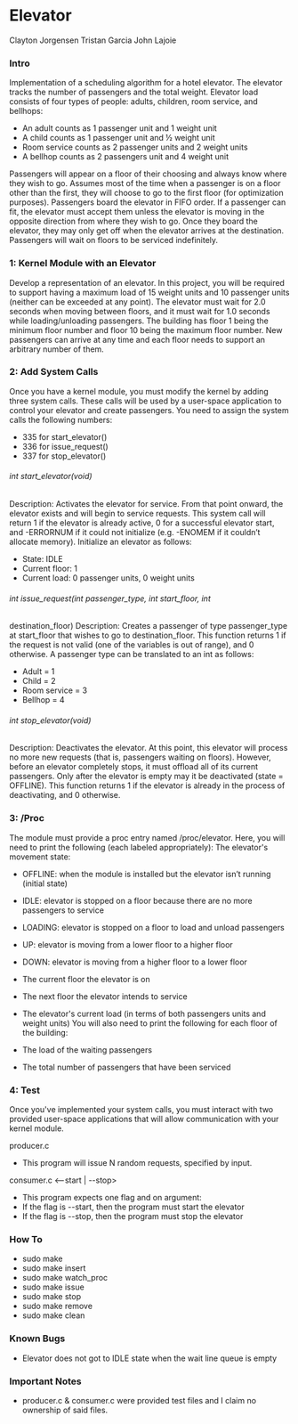 # Elevator

Clayton Jorgensen
Tristan Garcia
John Lajoie

### Intro
Implementation of a scheduling algorithm for a hotel elevator. The elevator tracks
the number of passengers and the total weight. Elevator load consists of four types of people:
adults, children, room service, and bellhops:
- An adult counts as 1 passenger unit and 1 weight unit
- A child counts as 1 passenger unit and ½ weight unit
- Room service counts as 2 passenger units and 2 weight units
- A bellhop counts as 2 passengers unit and 4 weight unit

Passengers will appear on a floor of their choosing and always know where they wish to go. Assumes 
most of the time when a passenger is on a floor other than the first, they will
choose to go to the first floor (for optimization purposes). Passengers board the elevator in
FIFO order. If a passenger can fit, the elevator must accept them unless the elevator is moving
in the opposite direction from where they wish to go. Once they board the elevator, they may
only get off when the elevator arrives at the destination. Passengers will wait on floors to be
serviced indefinitely.

### 1: Kernel Module with an Elevator
Develop a representation of an elevator. In this project, you will be required to support having a
maximum load of 15 weight units and 10 passenger units (neither can be exceeded at any
point). The elevator must wait for 2.0 seconds when moving between floors, and it must wait
for 1.0 seconds while loading/unloading passengers. The building has floor 1 being the
minimum floor number and floor 10 being the maximum floor number. New passengers can
arrive at any time and each floor needs to support an arbitrary number of them.

### 2: Add System Calls
Once you have a kernel module, you must modify the kernel by adding three system calls.
These calls will be used by a user-space application to control your elevator and create
passengers. You need to assign the system calls the following numbers:
- 335 for start_elevator()
- 336 for issue_request()
- 337 for stop_elevator()

###### int start_elevator(void)
Description: Activates the elevator for service. From that point onward, the elevator exists and
will begin to service requests. This system call will return 1 if the elevator is already active, 0 for
a successful elevator start, and -ERRORNUM if it could not initialize (e.g. -ENOMEM if it couldn’t 
allocate memory). Initialize an elevator as follows:
- State: IDLE
- Current floor: 1
- Current load: 0 passenger units, 0 weight units

###### int issue_request(int passenger_type, int start_floor, int
destination_floor)
Description: Creates a passenger of type passenger_type at start_floor that wishes
to go to destination_floor. This function returns 1 if the request is not valid (one of the
variables is out of range), and 0 otherwise. A passenger type can be translated to an int as
follows:
- Adult = 1
- Child = 2
- Room service = 3
- Bellhop = 4

###### int stop_elevator(void)
Description: Deactivates the elevator. At this point, this elevator will process no more new
requests (that is, passengers waiting on floors). However, before an elevator completely stops,
it must offload all of its current passengers. Only after the elevator is empty may it be
deactivated (state = OFFLINE). This function returns 1 if the elevator is already in the process
of deactivating, and 0 otherwise.

### 3: /Proc
The module must provide a proc entry named /proc/elevator. Here, you will need to
print the following (each labeled appropriately):
The elevator's movement state:
- OFFLINE: when the module is installed but the elevator isn’t running (initial state)
- IDLE: elevator is stopped on a floor because there are no more passengers to service
- LOADING: elevator is stopped on a floor to load and unload passengers
- UP: elevator is moving from a lower floor to a higher floor
- DOWN: elevator is moving from a higher floor to a lower floor

- The current floor the elevator is on
- The next floor the elevator intends to service
- The elevator's current load (in terms of both passengers units and weight units)
You will also need to print the following for each floor of the building:
- The load of the waiting passengers
- The total number of passengers that have been serviced

### 4: Test
Once you've implemented your system calls, you must interact with two provided user-space
applications that will allow communication with your kernel module.

producer.c
- This program will issue N random requests, specified by input.

consumer.c <--start | --stop>
- This program expects one flag and on argument:
- If the flag is --start, then the program must start the elevator
- If the flag is --stop, then the program must stop the elevator

### How To
- sudo make
- sudo make insert
- sudo make watch_proc
- sudo make issue
- sudo make stop
- sudo make remove
- sudo make clean

### Known Bugs
- Elevator does not got to IDLE state when the wait line queue is empty

### Important Notes
- producer.c & consumer.c were provided test files and I claim no ownership of said files.

